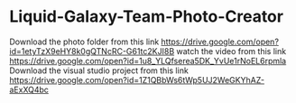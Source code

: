 # Liquid-Galaxy-Team-Photo-Creator


Download the photo folder from this link   https://drive.google.com/open?id=1etyTzX9eHY8k0gQTNcRC-G61tc2KJI8B
watch the video from this link    https://drive.google.com/open?id=1u8_YLQfserea5DK_YvUe1rNoEL6rpmla
Download the visual studio project from this link  https://drive.google.com/open?id=1Z1QBbWs6tWp5UJ2WeGKYhAZ-aExXQ4bc
